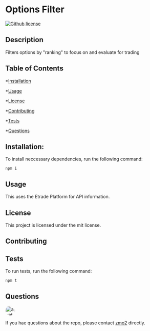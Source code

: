 
# Options Filter
[![Github license](https://img.shields.io/badge/license-mit-brightgreen.svg)](https://github.com/zmo2/mdCreator)
    
## Description 

Filters options by "ranking" to focus on and evaluate for trading

## Table of Contents

*[Installation](#Installation)

*[Usage](#Usage)

*[License](#License)

*[Contributing](#Contributing)

*[Tests](#Tests)

*[Questions](#Questions)

## Installation:
To install neccessary dependencies, run the following command:

    npm i

## Usage

This uses the Etrade Platform for API information.

## License

This project is licensed under the mit license.

## Contributing



## Tests

To run tests, run the following command:

    npm t

## Questions

<img src="https://avatars2.githubusercontent.com/u/34842627?v=4" alt="avatar" style="border-radius:16px" width="30"/>

If you hae questions about the repo, please contact [zmo2](https://github.com/zmo2) directly. 


